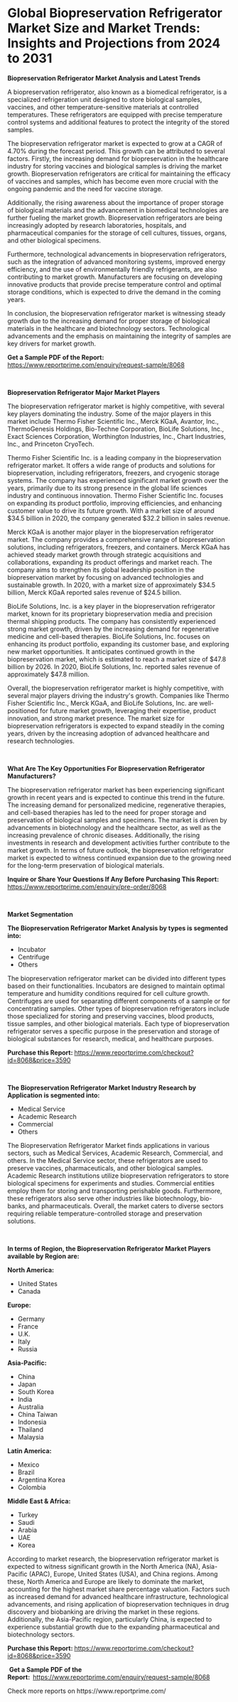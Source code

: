 <p><h1>Global Biopreservation Refrigerator Market Size and Market Trends: Insights and Projections from 2024 to 2031</h1></p><p><strong>Biopreservation Refrigerator Market Analysis and Latest Trends</strong></p>
<p><p>A biopreservation refrigerator, also known as a biomedical refrigerator, is a specialized refrigeration unit designed to store biological samples, vaccines, and other temperature-sensitive materials at controlled temperatures. These refrigerators are equipped with precise temperature control systems and additional features to protect the integrity of the stored samples.</p><p>The biopreservation refrigerator market is expected to grow at a CAGR of 4.70% during the forecast period. This growth can be attributed to several factors. Firstly, the increasing demand for biopreservation in the healthcare industry for storing vaccines and biological samples is driving the market growth. Biopreservation refrigerators are critical for maintaining the efficacy of vaccines and samples, which has become even more crucial with the ongoing pandemic and the need for vaccine storage.</p><p>Additionally, the rising awareness about the importance of proper storage of biological materials and the advancement in biomedical technologies are further fueling the market growth. Biopreservation refrigerators are being increasingly adopted by research laboratories, hospitals, and pharmaceutical companies for the storage of cell cultures, tissues, organs, and other biological specimens.</p><p>Furthermore, technological advancements in biopreservation refrigerators, such as the integration of advanced monitoring systems, improved energy efficiency, and the use of environmentally friendly refrigerants, are also contributing to market growth. Manufacturers are focusing on developing innovative products that provide precise temperature control and optimal storage conditions, which is expected to drive the demand in the coming years.</p><p>In conclusion, the biopreservation refrigerator market is witnessing steady growth due to the increasing demand for proper storage of biological materials in the healthcare and biotechnology sectors. Technological advancements and the emphasis on maintaining the integrity of samples are key drivers for market growth.</p></p>
<p><strong>Get a Sample PDF of the Report:&nbsp;</strong> <a href="https://www.reportprime.com/enquiry/request-sample/8068">https://www.reportprime.com/enquiry/request-sample/8068</a></p>
<p>&nbsp;</p>
<p><strong>Biopreservation Refrigerator Major Market Players</strong></p>
<p><p>The biopreservation refrigerator market is highly competitive, with several key players dominating the industry. Some of the major players in this market include Thermo Fisher Scientific Inc., Merck KGaA, Avantor, Inc., ThermoGenesis Holdings, Bio-Techne Corporation, BioLife Solutions, Inc., Exact Sciences Corporation, Worthington Industries, Inc., Chart Industries, Inc., and Princeton CryoTech.</p><p>Thermo Fisher Scientific Inc. is a leading company in the biopreservation refrigerator market. It offers a wide range of products and solutions for biopreservation, including refrigerators, freezers, and cryogenic storage systems. The company has experienced significant market growth over the years, primarily due to its strong presence in the global life sciences industry and continuous innovation. Thermo Fisher Scientific Inc. focuses on expanding its product portfolio, improving efficiencies, and enhancing customer value to drive its future growth. With a market size of around $34.5 billion in 2020, the company generated $32.2 billion in sales revenue.</p><p>Merck KGaA is another major player in the biopreservation refrigerator market. The company provides a comprehensive range of biopreservation solutions, including refrigerators, freezers, and containers. Merck KGaA has achieved steady market growth through strategic acquisitions and collaborations, expanding its product offerings and market reach. The company aims to strengthen its global leadership position in the biopreservation market by focusing on advanced technologies and sustainable growth. In 2020, with a market size of approximately $34.5 billion, Merck KGaA reported sales revenue of $24.5 billion.</p><p>BioLife Solutions, Inc. is a key player in the biopreservation refrigerator market, known for its proprietary biopreservation media and precision thermal shipping products. The company has consistently experienced strong market growth, driven by the increasing demand for regenerative medicine and cell-based therapies. BioLife Solutions, Inc. focuses on enhancing its product portfolio, expanding its customer base, and exploring new market opportunities. It anticipates continued growth in the biopreservation market, which is estimated to reach a market size of $47.8 billion by 2026. In 2020, BioLife Solutions, Inc. reported sales revenue of approximately $47.8 million.</p><p>Overall, the biopreservation refrigerator market is highly competitive, with several major players driving the industry's growth. Companies like Thermo Fisher Scientific Inc., Merck KGaA, and BioLife Solutions, Inc. are well-positioned for future market growth, leveraging their expertise, product innovation, and strong market presence. The market size for biopreservation refrigerators is expected to expand steadily in the coming years, driven by the increasing adoption of advanced healthcare and research technologies.</p></p>
<p>&nbsp;</p>
<p><strong>What Are The Key Opportunities For Biopreservation Refrigerator Manufacturers?</strong></p>
<p><p>The biopreservation refrigerator market has been experiencing significant growth in recent years and is expected to continue this trend in the future. The increasing demand for personalized medicine, regenerative therapies, and cell-based therapies has led to the need for proper storage and preservation of biological samples and specimens. The market is driven by advancements in biotechnology and the healthcare sector, as well as the increasing prevalence of chronic diseases. Additionally, the rising investments in research and development activities further contribute to the market growth. In terms of future outlook, the biopreservation refrigerator market is expected to witness continued expansion due to the growing need for the long-term preservation of biological materials.</p></p>
<p><strong>Inquire or Share Your Questions If Any Before Purchasing This Report:</strong> <a href="https://www.reportprime.com/enquiry/pre-order/8068">https://www.reportprime.com/enquiry/pre-order/8068</a></p>
<p>&nbsp;</p>
<p><strong>Market Segmentation</strong></p>
<p><strong>The Biopreservation Refrigerator Market Analysis by types is segmented into:</strong></p>
<p><ul><li>Incubator</li><li>Centrifuge</li><li>Others</li></ul></p>
<p><p>The biopreservation refrigerator market can be divided into different types based on their functionalities. Incubators are designed to maintain optimal temperature and humidity conditions required for cell culture growth. Centrifuges are used for separating different components of a sample or for concentrating samples. Other types of biopreservation refrigerators include those specialized for storing and preserving vaccines, blood products, tissue samples, and other biological materials. Each type of biopreservation refrigerator serves a specific purpose in the preservation and storage of biological substances for research, medical, and healthcare purposes.</p></p>
<p><strong>Purchase this Report:&nbsp;</strong><a href="https://www.reportprime.com/checkout?id=8068&price=3590">https://www.reportprime.com/checkout?id=8068&price=3590</a></p>
<p>&nbsp;</p>
<p><strong>The Biopreservation Refrigerator Market Industry Research by Application is segmented into:</strong></p>
<p><ul><li>Medical Service</li><li>Academic Research</li><li>Commercial</li><li>Others</li></ul></p>
<p><p>The Biopreservation Refrigerator Market finds applications in various sectors, such as Medical Services, Academic Research, Commercial, and others. In the Medical Service sector, these refrigerators are used to preserve vaccines, pharmaceuticals, and other biological samples. Academic Research institutions utilize biopreservation refrigerators to store biological specimens for experiments and studies. Commercial entities employ them for storing and transporting perishable goods. Furthermore, these refrigerators also serve other industries like biotechnology, bio-banks, and pharmaceuticals. Overall, the market caters to diverse sectors requiring reliable temperature-controlled storage and preservation solutions.</p></p>
<p>&nbsp;</p>
<p><strong>In terms of Region, the Biopreservation Refrigerator Market Players available by Region are:</strong></p>
<p>
    <p> <strong> North America: </strong>
        <ul>
            <li>United States</li>
            <li>Canada</li>
        </ul>
        </p> 
    <p> <strong> Europe: </strong>
        <ul>
            <li>Germany</li>
            <li>France</li>
            <li>U.K.</li>
            <li>Italy</li>
            <li>Russia</li>
        </ul>
        </p> 
    <p> <strong> Asia-Pacific: </strong>
        <ul>
            <li>China</li>
            <li>Japan</li>
            <li>South Korea</li>
            <li>India</li>
            <li>Australia</li>
            <li>China Taiwan</li>
            <li>Indonesia</li>
            <li>Thailand</li>
            <li>Malaysia</li>
        </ul>
        </p> 
    <p> <strong> Latin America: </strong>
        <ul>
            <li>Mexico</li>
            <li>Brazil</li>
            <li>Argentina Korea</li>
            <li>Colombia</li>
        </ul>
        </p> 
    <p> <strong> Middle East & Africa: </strong>
        <ul>
            <li>Turkey</li>
            <li>Saudi</li>
            <li>Arabia</li>
            <li>UAE</li>
            <li>Korea</li>
        </ul>
    </p>
    </p>
<p><p>According to market research, the biopreservation refrigerator market is expected to witness significant growth in the North America (NA), Asia-Pacific (APAC), Europe, United States (USA), and China regions. Among these, North America and Europe are likely to dominate the market, accounting for the highest market share percentage valuation. Factors such as increased demand for advanced healthcare infrastructure, technological advancements, and rising application of biopreservation techniques in drug discovery and biobanking are driving the market in these regions. Additionally, the Asia-Pacific region, particularly China, is expected to experience substantial growth due to the expanding pharmaceutical and biotechnology sectors.</p></p>
<p><strong>Purchase this Report: </strong><a href="https://www.reportprime.com/checkout?id=8068&price=3590">https://www.reportprime.com/checkout?id=8068&price=3590</a></p>
<p>&nbsp;<strong>Get a Sample PDF of the Report:&nbsp;&nbsp;</strong><a href="https://www.reportprime.com/enquiry/request-sample/8068">https://www.reportprime.com/enquiry/request-sample/8068</a></p>
<p><strong></strong></p>
<p>Check more reports on https://www.reportprime.com/</p>